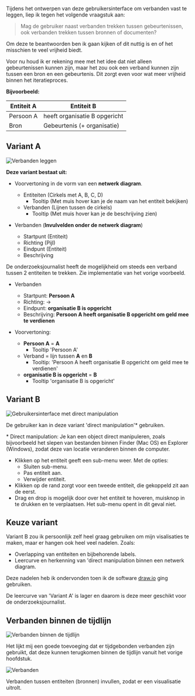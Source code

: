 

Tijdens het ontwerpen van deze gebruikersinterface om verbanden vast te leggen, liep ik tegen het volgende vraagstuk aan:

> Mag de gebruiker naast verbanden trekken tussen gebeurtenissen, ook verbanden trekken tussen bronnen of documenten?

Om deze te beantwoorden ben ik gaan kijken of dit nuttig is en of het misschien te veel vrijheid biedt.

Voor nu houd ik er rekening mee met het idee dat niet alleen gebeurtenissen kunnen zijn, maar het zou ook een verband kunnen zijn tussen een bron en een gebeurtenis. Dit zorgt even voor wat meer vrijheid binnen het iteratieproces.

__Bijvoorbeeld:__

| Entiteit A | Entiteit B                    |
|------------|-------------------------------|
| Persoon A  | heeft organisatie B opgericht |
| Bron       | Gebeurtenis (+ organisatie)   |

## Variant A

![Verbanden leggen](content/verbanden/schetsen3.png)


__Deze variant bestaat uit:__
* Voorvertoning in de vorm van een __netwerk diagram__.
  * Entiteiten (Cirkels met A, B, C, D)
    * Tooltip (Met muis hover kan je de naam van het entiteit bekijken)
  * Verbanden (Lijnen tussen de cirkels)
    * Tooltip (Met muis hover kan je de beschrijving zien)

* Verbanden (__Invulvelden onder de netwerk diagram__)
  * Startpunt (Entiteit)
  * Richting (Pijl)
  * Eindpunt (Entiteit)
  * Beschrijving

De onderzoeksjournalist heeft de mogelijkheid om steeds een verband tussen 2 entiteiten te trekken. Zie implementatie van het vorige voorbeeld.

* Verbanden
  * Startpunt: __Persoon A__
  * Richting: ->
  * Eindpunt: __organisatie B is opgericht__
  * Beschrijving: __Persoon A heeft organisatie B opgericht om geld mee te verdienen__

* Voorvertoning: 
  * __Persoon A__ = __A__
    * Tooltip 'Persoon A'
  * Verband = lijn tussen __A__ en __B__
    * Tooltip: 'Persoon A heeft organisatie B opgericht om geld mee te verdienen'
  * __organisatie B is opgericht__ = __B__
    * Tooltip 'organisatie B is opgericht'





## Variant B

![Gebruikersinterface met direct manipulation](content/verbanden/schetsen4.png)

De gebruiker kan in deze variant 'direct manipulation'* gebruiken.

\* Direct manipulation: Je kan een object direct manipuleren, zoals bijvoorbeeld het slepen van bestanden binnen Finder (Mac OS) en Explorer (Windows), zodat deze van locatie veranderen binnen de computer.

* Klikken op het entiteit geeft een sub-menu weer. Met de opties:
  * Sluiten sub-menu.
  * Pas entiteit aan. 
  * Verwijder entiteit.
* Klikken op de rand zorgt voor een tweede entiteit, die gekoppeld zit aan de eerst.
* Drag en drop is mogelijk door over het entiteit te hoveren, muisknop in te drukken en te verplaatsen. Het sub-menu opent in dit geval niet.



## Keuze variant
Variant B zou ik persoonlijk zelf heel graag gebruiken om mijn visalisaties te maken, maar er hangen ook heel veel nadelen. Zoals: 

* Overlapping van entiteiten en bijbehorende labels.
* Leercurve en herkenning van 'direct manipulation binnen een netwerk diagram.


Deze nadelen heb ik ondervonden toen ik de software [draw.io](https://about.draw.io/about-us/) ging gebruiken.

De leercurve van 'Variant A' is lager en daarom is deze meer geschikt voor de onderzoeksjournalist.


## Verbanden binnen de tijdlijn

![Verbanden binnen de tijdlijn](content/verbanden/schetsen5.png)

Het lijkt mij een goede toevoeging dat er tijdgebonden verbanden zijn gebruikt, dat deze kunnen terugkomen binnen de tijdlijn vanuit het vorige hoofdstuk.

![Verbanden](content/designs5.png)

Verbanden tussen entiteiten (bronnen) invullen, zodat er een visualisatie uitrolt.

